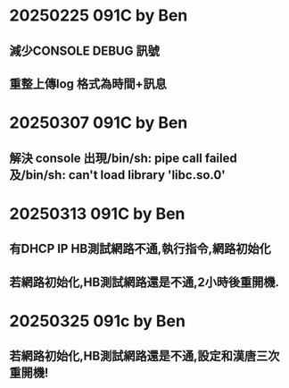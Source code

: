# 20250225 091C by Ben
## 減少CONSOLE DEBUG 訊號
## 重整上傳log 格式為時間+訊息

# 20250307 091C by Ben
## 解決 console 出現/bin/sh: pipe call failed及/bin/sh: can't load library 'libc.so.0'

# 20250313 091C by Ben
## 有DHCP IP HB測試網路不通,執行指令,網路初始化
## 若網路初始化,HB測試網路還是不通,2小時後重開機.

# 20250325 091c by Ben
## 若網路初始化,HB測試網路還是不通,設定和漢唐三次重開機!
